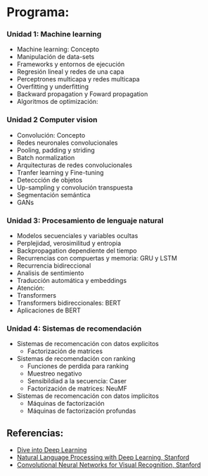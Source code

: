 # Programa:

### Unidad 1: Machine learning

* Machine learning: Concepto
* Manipulación de data-sets
* Frameworks y entornos de ejecución
* Regresión lineal y redes de una capa
* Perceptrones multicapa y redes multicapa
* Overfitting y underfitting
* Backward propagation y Foward propagation
* Algoritmos de optimización:

### Unidad 2 Computer vision

* Convolución: Concepto
* Redes neuronales convolucionales
* Pooling, padding y striding
* Batch normalization
* Arquitecturas de redes convolucionales
* Tranfer learning y Fine-tuning
* Deteccción de objetos
* Up-sampling y convolución transpuesta
* Segmentación semántica
* GANs

### Unidad 3: Procesamiento de lenguaje natural

* Modelos secuenciales y variables ocultas
* Perplejidad, verosimilitud y entropia
* Backpropagation dependiente del tiempo
* Recurrencias con compuertas y memoria: GRU y LSTM
* Recurrencia bidireccional
* Analisis de sentimiento
* Traducción automática y embeddings
* Atención:
* Transformers
* Transformers bidireccionales: BERT
* Aplicaciones de BERT

### Unidad 4: Sistemas de recomendación

* Sistemas de recomencación con datos explicitos
    * Factorización de matrices
* Sistemas de recomendación con ranking
    * Funciones de perdida para ranking     
    * Muestreo negativo     
    * Sensibildiad a la secuencia: Caser
    * Factorización de matrices: NeuMF    
* Sistemas de recomencación con datos implicitos
    * Máquinas de factorización     
    * Máquinas de factorización profundas
 
 
 ## Referencias:
 
* [Dive into Deep Learning](https://d2l.ai/)
* [Natural Language Processing with Deep Learning, Stanford](http://web.stanford.edu/class/cs224n/index.html)
* [Convolutional Neural Networks for Visual Recognition, Stanford](http://web.stanford.edu/class/cs224n/index.html)
